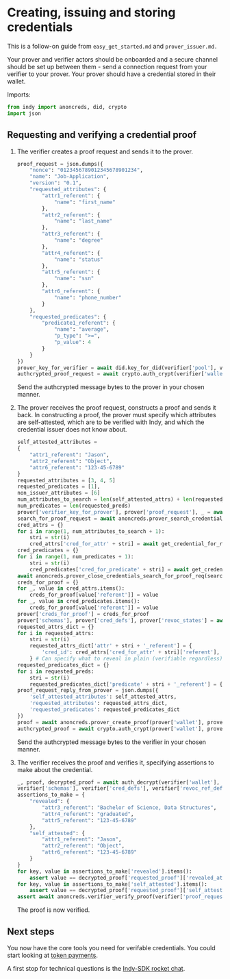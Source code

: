 # Creating, issuing and storing credentials

This is a follow-on guide from `easy_get_started.md` and `prover_issuer.md.`

Your prover and verifier actors should be onboarded and a secure channel should be set up between them - send a connection request from your verifier to your prover. Your prover should have a credential stored in their wallet.

Imports:
```python
from indy import anoncreds, did, crypto
import json
```


## Requesting and verifying a credential proof

1. The verifier creates a proof request and sends it to the prover.
    ```python
    proof_request = json.dumps({
        "nonce": "0123456789012345678901234",
        "name": "Job-Application",
        "version": "0.1",
        "requested_attributes": {
            "attr1_referent": {
                "name": "first_name"
            },
            "attr2_referent": {
                "name": "last_name"
            },
            "attr3_referent": {
                "name": "degree"
            },
            "attr4_referent": {
                "name": "status"
            },
            "attr5_referent": {
                "name": "ssn"
            },
            "attr6_referent": {
                "name": "phone_number"
            }
        },
        "requested_predicates": {
            "predicate1_referent": {
                "name": "average",
                "p_type": ">=",
                "p_value": 4
            }
        }
    })
    prover_key_for_verifier = await did.key_for_did(verifier['pool'], verifier['wallet'], verifier['connection_response']['did'])
    authcrypted_proof_request = await crypto.auth_crypt(verifier['wallet'], verifier['prover_key'], prover_key_for_verifier, proof_request.encode('utf-8'))
    ```
    Send the authcrypted message bytes to the prover in your chosen manner.

2. The prover receives the proof request, constructs a proof and sends it back. In constructing a proof, the prover must specify which attributes are self-attested, which are to be verified with Indy, and which the credential issuer does not know about.
    ```python
    self_attested_attributes =
    {
        "attr1_referent": "Jason",
        "attr2_referent": "Object",
        "attr6_referent": "123-45-6789"
    }
    requested_attributes = [3, 4, 5]
    requested_predicates = [1],
    non_issuer_attributes = [6]
    num_attributes_to_search = len(self_attested_attrs) + len(requested_attrs) - len(non_issuer_attributes) 
    num_predicates = len(requested_preds)
    prover['verifier_key_for_prover'], prover['proof_request'], _ = await auth_decrypt(prover['wallet'], prover['verifier_key'], prover['authcrypted_proof_request'])
    search_for_proof_request = await anoncreds.prover_search_credentials_for_proof_req(prover['wallet'], prover['proof_request'], None)
    cred_attrs = {}
    for i in range(1, num_attributes_to_search + 1):
        stri = str(i)
        cred_attrs['cred_for_attr' + stri] = await get_credential_for_referent(search_for_proof_request, 'attr' + stri + '_referent')
    cred_predicates = {}
    for i in range(1, num_predicates + 1):
        stri = str(i)
        cred_predicates['cred_for_predicate' + stri] = await get_credential_for_referent(search_for_proof_request, 'predicate' + stri + '_referent')
    await anoncreds.prover_close_credentials_search_for_proof_req(search_for_proof_request)
    creds_for_proof = {}
    for _, value in cred_attrs.items():
        creds_for_proof[value['referent']] = value
    for _, value in cred_predicates.items():
        creds_for_proof[value['referent']] = value
    prover['creds_for_proof'] = creds_for_proof
    prover['schemas'], prover['cred_defs'], prover['revoc_states'] = await prover_get_entities_from_ledger(prover['pool'], prover['verifier_did'], prover['creds_for_proof'], prover['name'])
    requested_attrs_dict = {}
    for i in requested_attrs:
        stri = str(i)
        requested_attrs_dict['attr' + stri + '_referent'] = {
            'cred_id': cred_attrs['cred_for_attr' + stri]['referent'], 'revealed': True
        } # Can specify what to reveal in plain (verifiable regardless)
    requested_predicates_dict = {}
    for i in requested_preds:
        stri = str(i)
        requested_predicates_dict['predicate' + stri + '_referent'] = {'cred_id': cred_predicates['cred_for_predicate' + stri]['referent']}
    proof_request_reply_from_prover = json.dumps({
        'self_attested_attributes': self_attested_attrs,
        'requested_attributes': requested_attrs_dict,
        'requested_predicates': requested_predicates_dict
    })
    proof = await anoncreds.prover_create_proof(prover['wallet'], prover['proof_request'], proof_request_reply_from_prover, prover['master_secret_id'], prover['schemas'], prover['cred_defs'], prover['revoc_states'])
    authcrypted_proof = await crypto.auth_crypt(prover['wallet'], prover['verifier_key'], prover['verifier_key_for_prover'], proof.encode('utf-8'))
    ```
    Send the authcrypted message bytes to the verifier in your chosen manner.

3. The verifier receives the proof and verifies it, specifying assertions to make about the credential.
    ```python
    _, proof, decrypted_proof = await auth_decrypt(verifier['wallet'], verifier['prover_key'], verifier['authcrypted_proof'])
    verifier['schemas'], verifier['cred_defs'], verifier['revoc_ref_defs'], verifier['revoc_regs'] = await verifier_get_entities_from_ledger(verifier['pool'], verifier['did'], decrypted_proof['identifiers'], verifier['name'])
    assertions_to_make = {
        "revealed": {
            "attr3_referent": "Bachelor of Science, Data Structures",
            "attr4_referent": "graduated",
            "attr5_referent": "123-45-6789"
        },
        "self_attested": {
            "attr1_referent": "Jason",
            "attr2_referent": "Object",
            "attr6_referent": "123-45-6789"
        } 
    }
    for key, value in assertions_to_make['revealed'].items():
        assert value == decrypted_proof['requested_proof']['revealed_attrs'][key]['raw']
    for key, value in assertions_to_make['self_attested'].items():
        assert value == decrypted_proof['requested_proof']['self_attested_attrs'][key]
    assert await anoncreds.verifier_verify_proof(verifier['proof_request'], proof, verifier['schemas'], verifier['cred_defs'], verifier['revoc_ref_defs'], verifier['revoc_regs'])
    ```
    The proof is now verified.


## Next steps

You now have the core tools you need for verifable credentials. You could start looking at [token payments](https://github.com/sovrin-foundation/libsovtoken).

A first stop for technical questions is the [Indy-SDK rocket chat](https://chat.hyperledger.org/channel/indy-sdk).
